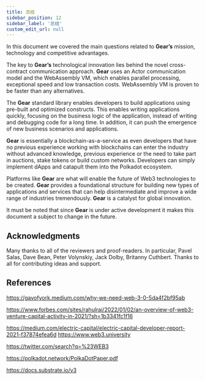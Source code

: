 ```yaml
---
title: 总结
sidebar_position: 12
sidebar_label: '总结'
custom_edit_url: null
---
```


In this document we covered the main questions related to **Gear’s** mission, technology and competitive advantages.

The key to **Gear’s** technological innovation lies behind the novel cross-contract communication approach. **Gear** uses an Actor communication model and the WebAssembly VM, which enables parallel processing, exceptional speed and low transaction costs. WebAssembly VM is proven to be faster than any alternatives.

The **Gear** standard library enables developers to build applications using pre-built and optimized constructs. This enables writing applications quickly, focusing on the business logic of the application, instead of writing and debugging code for a long time. In addition, it can push the emergence of new business scenarios and applications.

**Gear** is essentially a blockchain-as-a-service as even developers that have no previous experience working with blockchains can enter the industry without advanced knowledge, previous experience or the need to take part in auctions, stake tokens or build custom networks. Developers can simply implement dApps and catapult them into the Polkadot ecosystem.

Platforms like **Gear** are what will enable the future of Web3 technologies to be created. **Gear** provides a foundational structure for building new types of applications and services that can help disintermediate and improve a wide range of industries tremendously. **Gear** is a catalyst for global innovation.

It must be noted that since **Gear** is under active development it makes this document a subject to change in the future.

## Acknowledgments

Many thanks to all of the reviewers and proof-readers. In particular, Pavel Salas, Dave Bean, Peter Volynskiy, Jack Dolby, Britanny Cuthbert.
Thanks to all for contributing ideas and support.

## References

https://gavofyork.medium.com/why-we-need-web-3-0-5da4f2bf95ab

https://www.forbes.com/sites/rahulrai/2022/01/02/an-overview-of-web3-venture-capital-activity-in-2021/?sh=1b3341fc1f16

https://medium.com/electric-capital/electric-capital-developer-report-2021-f37874efea6d
https://www.web3.university

https://twitter.com/search?q=%23WEB3

https://polkadot.network/PolkaDotPaper.pdf

https://docs.substrate.io/v3
